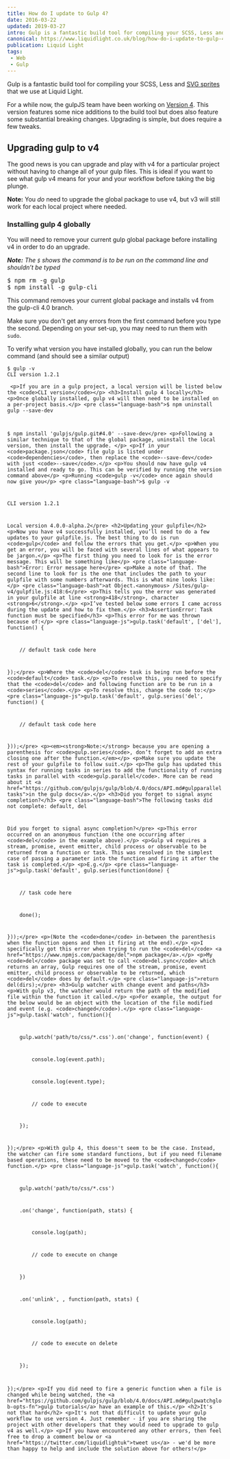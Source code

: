 ```yaml
---
title: How do I update to Gulp 4?
date: 2016-03-22
updated: 2019-03-27
intro: Gulp is a fantastic build tool for compiling your SCSS, Less and SVG sprites that we use at Liquid Light. For a while now, the gulpJS team have been working ...
canonical: https://www.liquidlight.co.uk/blog/how-do-i-update-to-gulp-4/
publication: Liquid Light
tags:
 - Web
 - Gulp
---
```


<p>Gulp is a fantastic build tool for compiling your SCSS, Less and <a href="https://www.liquidlight.co.uk/blog/article/creating-svg-sprites-using-gulp-and-sass/">SVG sprites</a> that we use at Liquid Light.</p>
<p>For a while now, the gulpJS team have been working on <a href="https://github.com/gulpjs/gulp/tree/4.0">Version 4</a>. This version features some nice additions to the build tool but does also feature some substantial breaking changes. Upgrading is simple, but does require a few tweaks.</p>
<h2>Upgrading gulp to v4</h2>
<p>The good news is you can upgrade and play with v4 for a particular project without having to change all of your gulp files. This is ideal if you want to see what gulp v4 means for your and your workflow before taking the big plunge.</p>
<p><strong>Note:</strong> You <em>do</em> need to upgrade the global package to use v4, but v3 will still work for each local project where needed.</p>
<h3>Installing gulp 4 globally</h3>
<p>You will need to remove your current gulp global package before installing v4 in order to do an upgrade.</p>
<p><em><strong>Note:</strong> The <code>$</code> shows the command is to be run on the command line and shouldn’t be typed</em></p>
<pre class="language-bash">$ npm rm -g gulp
$ npm install -g gulp-cli</pre>
<p>This command removes your current global package and installs v4 from the gulp-cli 4.0 branch.</p>
<p>Make sure you don't get any errors from the first command before you type the second. Depending on your set-up, you may need to run them with <code>sudo</code>.</p>
<p>To verify what version you have installed globally, you can run the below command (and should see a similar output)</p>
<pre class="“language-git”"><code>$ gulp -v
CLI version 1.2.1</code></pre>
<p><code> &lt;p&gt;If you are in a gulp project, a local version will be listed below the &lt;code&gt;CLI version&lt;/code&gt;&lt;/p&gt; &lt;h3&gt;Install gulp 4 locally&lt;/h3&gt; &lt;p&gt;Once globally installed, gulp v4 will then need to be installed on a per-project basis.&lt;/p&gt; &lt;pre class="language-bash"&gt;$ npm uninstall gulp --save-dev</code></p><code>
<p>$ npm install 'gulpjs/gulp.git#4.0' --save-dev&lt;/pre&gt; &lt;p&gt;Following a similar technique to that of the global package, uninstall the local version, then install the upgrade. &lt;/p&gt; &lt;p&gt;If in your &lt;code&gt;package.json&lt;/code&gt; file gulp is listed under &lt;code&gt;dependencies&lt;/code&gt;, then replace the &lt;code&gt;--save-dev&lt;/code&gt; with just &lt;code&gt;--save&lt;/code&gt;.&lt;/p&gt; &lt;p&gt;You should now have gulp v4 installed and ready to go. This can be verified by running the version command above&lt;/p&gt; &lt;p&gt;Running &lt;code&gt;gulp -v&lt;/code&gt; once again should now give you&lt;/p&gt; &lt;pre class="language-bash"&gt;$ gulp -v</p>
<p>CLI version 1.2.1</p>
<p>Local version 4.0.0-alpha.2&lt;/pre&gt; &lt;h2&gt;Updating your gulpfile&lt;/h2&gt; &lt;p&gt;Now you have v4 successfully installed, you’ll need to do a few updates to your gulpfile.js. The best thing to do is run &lt;code&gt;gulp&lt;/code&gt; and follow the errors that you get.&lt;/p&gt; &lt;p&gt;When you get an error, you will be faced with several lines of what appears to be jargon.&lt;/p&gt; &lt;p&gt;The first thing you need to look for is the error message. This will be something like&lt;/p&gt; &lt;pre class="language-bash"&gt;Error: Error message here&lt;/pre&gt; &lt;p&gt;Make a note of that. The second line to look for is the one that includes the path to your gulpfile with some numbers afterwards. This is what mine looks like:&lt;/p&gt; &lt;pre class="language-bash"&gt;at Object.&lt;anonymous&gt; /Sites/gulp-v4/gulpfile.js:418:6&lt;/pre&gt; &lt;p&gt;This tells you the error was generated in your gulpfile at line &lt;strong&gt;418&lt;/strong&gt;, character &lt;strong&gt;6&lt;/strong&gt;.&lt;/p&gt; &lt;p&gt;I’ve tested below some errors I came across during the update and how to fix them.&lt;/p&gt; &lt;h3&gt;AssertionError: Task function must be specified&lt;/h3&gt; &lt;p&gt;This error for me was thrown because of:&lt;/p&gt; &lt;pre class="language-js"&gt;gulp.task('default', ['del'], function() {</p>
<p>    // default task code here</p>
<p>});&lt;/pre&gt; &lt;p&gt;Where the &lt;code&gt;del&lt;/code&gt; task is being run before the &lt;code&gt;default&lt;/code&gt; task.&lt;/p&gt; &lt;p&gt;To resolve this, you need to specify that the &lt;code&gt;del&lt;/code&gt; and following function are to be run in a &lt;code&gt;series&lt;/code&gt;.&lt;/p&gt; &lt;p&gt;To resolve this, change the code to:&lt;/p&gt; &lt;pre class="language-js"&gt;gulp.task('default', gulp.series('del', function() { </p>
<p>    // default task code here</p>
<p>}));&lt;/pre&gt; &lt;p&gt;&lt;em&gt;&lt;strong&gt;Note:&lt;/strong&gt; because you are opening a parenthesis for &lt;code&gt;gulp.series&lt;/code&gt;, don’t forget to add an extra closing one after the function.&lt;/em&gt;&lt;/p&gt; &lt;p&gt;Make sure you update the rest of your gulpfile to follow suit.&lt;/p&gt; &lt;p&gt;The gulp has updated this syntax for running tasks in series to add the functionality of running tasks in parallel with &lt;code&gt;gulp.parallel&lt;/code&gt;. More can be read about it &lt;a href="https://github.com/gulpjs/gulp/blob/4.0/docs/API.md#gulpparalleltasks"&gt;in the gulp docs&lt;/a&gt;.&lt;/p&gt; &lt;h3&gt;Did you forget to signal async completion?&lt;/h3&gt; &lt;pre class="language-bash"&gt;The following tasks did not complete: default, del</p>
<p>Did you forget to signal async completion?&lt;/pre&gt; &lt;p&gt;This error occurred on an anonymous function (the one occurring after &lt;code&gt;del&lt;/code&gt; in the example above).&lt;/p&gt; &lt;p&gt;Gulp v4 requires a stream, promise, event emitter, child process or observable to be returned from a function or task. This was resolved in the simplest case of passing a parameter into the function and firing it after the task is completed.&lt;/p&gt; &lt;p&gt;E.g.&lt;/p&gt; &lt;pre class="language-js"&gt;gulp.task('default', gulp.series(function(done) {    </p>
<p>    // task code here</p>
<p>    done();</p>
<p>}));&lt;/pre&gt; &lt;p&gt;(Note the &lt;code&gt;done&lt;/code&gt; in-between the parenthesis when the function opens and then it firing at the end).&lt;/p&gt; &lt;p&gt;I specifically got this error when trying to run the &lt;code&gt;del&lt;/code&gt; &lt;a href="https://www.npmjs.com/package/del"&gt;npm package&lt;/a&gt;.&lt;/p&gt; &lt;p&gt;My &lt;code&gt;del&lt;/code&gt; package was set to call &lt;code&gt;del.sync&lt;/code&gt; which returns an array, Gulp requires one of the stream, promise, event emitter, child process or observable to be returned, which &lt;code&gt;del&lt;/code&gt; does by default.&lt;/p&gt; &lt;pre class="language-js"&gt;return del(dirs);&lt;/pre&gt; &lt;h3&gt;Gulp watcher with change event and paths&lt;/h3&gt; &lt;p&gt;With gulp v3, the watcher would return the path of the modified file within the function it called.&lt;/p&gt; &lt;p&gt;For example, the output for the below would be an object with the location of the file modified and event (e.g. &lt;code&gt;changed&lt;/code&gt;).&lt;/p&gt; &lt;pre class="language-js"&gt;gulp.task('watch', function(){</p>
<p>    gulp.watch('path/to/css/*.css').on('change', function(event) {</p>
<p>        console.log(event.path);</p>
<p>        console.log(event.type);</p>
<p>        // code to execute</p>
<p>    });</p>
<p>});&lt;/pre&gt; &lt;p&gt;With gulp 4, this doesn't seem to be the case. Instead, the watcher can fire some standard functions, but if you need filename based operations, these need to be moved to the &lt;code&gt;changed&lt;/code&gt; function.&lt;/p&gt; &lt;pre class="language-js"&gt;gulp.task('watch', function(){</p>
<p>    gulp.watch('path/to/css/*.css')</p>
<p>    .on('change', function(path, stats) {</p>
<p>        console.log(path);</p>
<p>        // code to execute on change</p>
<p>    })</p>
<p>    .on('unlink', , function(path, stats) {</p>
<p>        console.log(path);</p>
<p>        // code to execute on delete</p>
<p>    });</p>
</code><p><code>});&lt;/pre&gt; &lt;p&gt;If you did need to fire a generic function when a file is changed while being watched, the &lt;a href="https://github.com/gulpjs/gulp/blob/4.0/docs/API.md#gulpwatchglob-opts-fn"&gt;gulp tutorials&lt;/a&gt; have an example of this.&lt;/p&gt; &lt;h2&gt;It's not that hard&lt;/h2&gt; &lt;p&gt;It's not that difficult to update your gulp workflow to use version 4. Just remember - if you are sharing the project with other developers that they would need to upgrade to gulp v4 as well.&lt;/p&gt; &lt;p&gt;If you have encountered any other errors, then feel free to drop a comment below or &lt;a href="https://twitter.com/liquidlightuk"&gt;tweet us&lt;/a&gt; - we'd be more than happy to help and include the solution above for others!&lt;/p&gt;</code></p>
